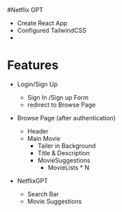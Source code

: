 #Netflix GPT

- Create React App
- Configured TailwindCSS
-

# Features

- Login/Sign Up

  - Sign In /Sign up Form
  - redirect to Browse Page

- Browse Page (after authentication)

  - Header
  - Main Movie
    - Tailer in Background
    - Title & Description
    - MovieSuggestions
      - MovieLists \* N

- NetflixGPT
  - Search Bar
  - Movie Suggestions
